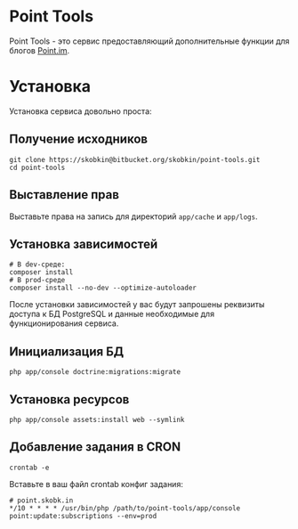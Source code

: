 # Point Tools

Point Tools - это сервис предоставляющий дополнительные функции для блогов [Point.im](https://point.im/).

# Установка

Установка сервиса довольно проста:

## Получение исходников

```shell
git clone https://skobkin@bitbucket.org/skobkin/point-tools.git
cd point-tools
```

## Выставление прав
Выставьте права на запись для директорий `app/cache` и `app/logs`.

## Установка зависимостей

```shell
# В dev-среде:
composer install
# В prod-среде
composer install --no-dev --optimize-autoloader
```

После установки зависимостей у вас будут запрошены реквизиты доступа к БД PostgreSQL и данные необходимые для функционирования сервиса.

## Инициализация БД

```shell
php app/console doctrine:migrations:migrate
```

## Установка ресурсов

```shell
php app/console assets:install web --symlink
```

## Добавление задания в CRON

```shell
crontab -e
```

Вставьте в ваш файл crontab конфиг задания:

```crontab
# point.skobk.in
*/10 * * * * /usr/bin/php /path/to/point-tools/app/console point:update:subscriptions --env=prod
```

